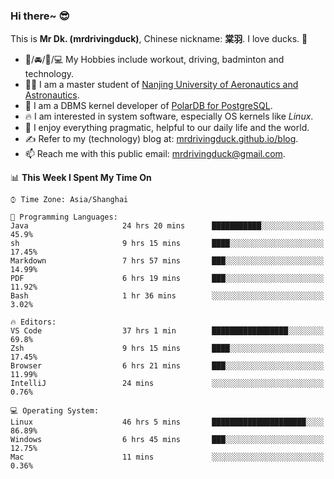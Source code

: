 ### Hi there~ 😎

This is **Mr Dk. (mrdrivingduck)**, Chinese nickname: **棠羽**. I love ducks. 🦆

- 💪/🚘/🏸/💻 My Hobbies include workout, driving, badminton and technology.
- 👨‍🎓 I am a master student of [Nanjing University of Aeronautics and Astronautics](https://en.wikipedia.org/wiki/Nanjing_University_of_Aeronautics_and_Astronautics).
- 🍊 I am a DBMS kernel developer of [PolarDB for PostgreSQL](https://github.com/ApsaraDB/PolarDB-for-PostgreSQL).
- 🔥 I am interested in system software, especially OS kernels like *Linux*.
- 🔧 I enjoy everything pragmatic, helpful to our daily life and the world.
- ✍ Refer to my (technology) blog at: [mrdrivingduck.github.io/blog](https://www.mrdrivingduck.cn/blog/#/).
- 📫 Reach me with this public email: [mrdrivingduck@gmail.com](mailto:mrdrivingduck@gmail.com).

<!--START_SECTION:waka-->
📊 **This Week I Spent My Time On** 

```text
⌚︎ Time Zone: Asia/Shanghai

💬 Programming Languages: 
Java                     24 hrs 20 mins      ███████████░░░░░░░░░░░░░░   45.9% 
sh                       9 hrs 15 mins       ████░░░░░░░░░░░░░░░░░░░░░   17.45% 
Markdown                 7 hrs 57 mins       ███░░░░░░░░░░░░░░░░░░░░░░   14.99% 
PDF                      6 hrs 19 mins       ███░░░░░░░░░░░░░░░░░░░░░░   11.92% 
Bash                     1 hr 36 mins        ░░░░░░░░░░░░░░░░░░░░░░░░░   3.02%

🔥 Editors: 
VS Code                  37 hrs 1 min        █████████████████░░░░░░░░   69.8% 
Zsh                      9 hrs 15 mins       ████░░░░░░░░░░░░░░░░░░░░░   17.45% 
Browser                  6 hrs 21 mins       ███░░░░░░░░░░░░░░░░░░░░░░   11.99% 
IntelliJ                 24 mins             ░░░░░░░░░░░░░░░░░░░░░░░░░   0.76%

💻 Operating System: 
Linux                    46 hrs 5 mins       █████████████████████░░░░   86.89% 
Windows                  6 hrs 45 mins       ███░░░░░░░░░░░░░░░░░░░░░░   12.75% 
Mac                      11 mins             ░░░░░░░░░░░░░░░░░░░░░░░░░   0.36%

```


<!--END_SECTION:waka-->

<!-- ![Mr Dk.'s GitHub Stats](https://github-readme-stats.vercel.app/api?username=mrdrivingduck&count_private&show_icons=true&theme=buefy) -->

<!-- ![Most Used Languages](https://github-readme-stats.vercel.app/api/top-langs/?username=mrdrivingduck&exclude_repo=mips32-CPU,snort-tcp-socket&theme=buefy&layout=compact&langs_count=10) -->


<!--
**mrdrivingduck/mrdrivingduck** is a ✨ _special_ ✨ repository because its `README.md` (this file) appears on your GitHub profile.

Here are some ideas to get you started:

- 🔭 I’m currently working on ...
- 🌱 I’m currently learning ...
- 👯 I’m looking to collaborate on ...
- 🤔 I’m looking for help with ...
- 💬 Ask me about ...
- 📫 How to reach me: ...
- 😄 Pronouns: ...
- ⚡ Fun fact: ...
-->
